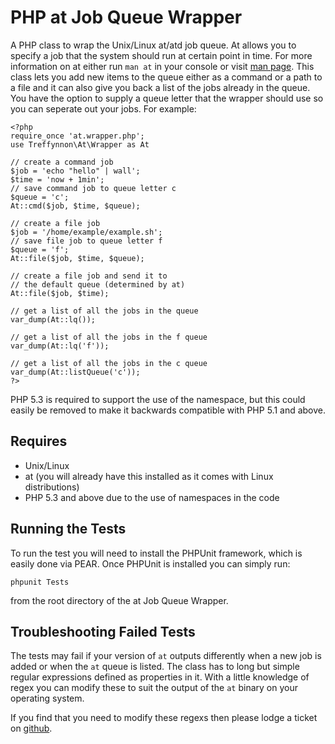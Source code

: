 PHP at Job Queue Wrapper
======
A PHP class to wrap the Unix/Linux at/atd job queue. At allows you to specify a job that the system should run at certain point in time. For more information on at either run `man at` in your console or visit [man page](http://unixhelp.ed.ac.uk/CGI/man-cgi?at "at Man page on Edinburgh University servers"). This class lets you add new items to the queue either as a command or a path to a file and it can also give you back a list of the jobs already in the queue. You have the option to supply a queue letter that the wrapper should use so you can seperate out your jobs. For example:

	<?php
	require_once 'at.wrapper.php';
	use Treffynnon\At\Wrapper as At
	
	// create a command job
	$job = 'echo "hello" | wall';
	$time = 'now + 1min';
	// save command job to queue letter c
	$queue = 'c';
	At::cmd($job, $time, $queue);
	
	// create a file job
	$job = '/home/example/example.sh';
	// save file job to queue letter f
	$queue = 'f';
	At::file($job, $time, $queue);
	
	// create a file job and send it to
	// the default queue (determined by at)
	At::file($job, $time);
	
	// get a list of all the jobs in the queue
	var_dump(At::lq());
	
	// get a list of all the jobs in the f queue
	var_dump(At::lq('f'));
	
	// get a list of all the jobs in the c queue
	var_dump(At::listQueue('c'));
	?>

PHP 5.3 is required to support the use of the namespace, but this could easily be removed to make it backwards compatible with PHP 5.1 and above.


Requires
--------

* Unix/Linux
* at (you will already have this installed as it comes with Linux distributions)
* PHP 5.3 and above due to the use of namespaces in the code


Running the Tests
------------------

To run the test you will need to install the PHPUnit framework, which is easily done via PEAR. Once PHPUnit is installed you can simply run:

    phpunit Tests

from the root directory of the at Job Queue Wrapper.


Troubleshooting Failed Tests
-----------------------------

The tests may fail if your version of `at` outputs differently when a new job is added or when the `at` queue is listed. The class has to long but simple regular expressions defined as properties in it. With a little knowledge of regex you can modify these to suit the output of the `at` binary on your operating system.

If you find that you need to modify these regexs then please lodge a ticket on [github][1].


  [1]: https://github.com/treffynnon/PHP-at-Job-Queue-Wrapper/issues "PHP at Queue Wrapper - GitHub Issues Page"
